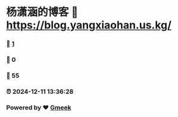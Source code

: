 # 杨潇涵的博客 :link: https://blog.yangxiaohan.us.kg/ 
### :page_facing_up: [1](https://blog.yangxiaohan.us.kg//tag.html) 
### :speech_balloon: 0 
### :hibiscus: 55 
### :alarm_clock: 2024-12-11 13:36:28 
### Powered by :heart: [Gmeek](https://github.com/Meekdai/Gmeek)
